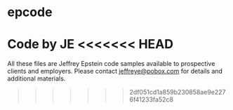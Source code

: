 # epcode
Code by JE
<<<<<<< HEAD
=======

All these files are Jeffrey Epstein code samples available to prospective clients and employers. Please contact jeffreye@pobox.com for details and additional materials.
>>>>>>> 2df051cd1a859b230858ae9e2276f41233fa52c8
